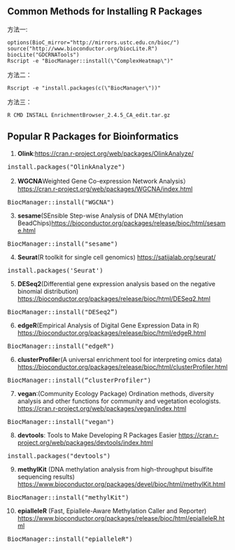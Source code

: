 ## Common Methods for Installing R Packages
方法一:

    options(BioC_mirror="http://mirrors.ustc.edu.cn/bioc/")
    source("http://www.bioconductor.org/biocLite.R")
    biocLite("GDCRNATools")
    Rscript -e "BiocManager::install(\"ComplexHeatmap\")"

方法二：

    Rscript -e "install.packages(c(\"BiocManager\"))"

方法三：

    R CMD INSTALL EnrichmentBrowser_2.4.5_CA_edit.tar.gz

## Popular R Packages for Bioinformatics

1.	**Olink**:https://cran.r-project.org/web/packages/OlinkAnalyze/
<pre>install.packages("OlinkAnalyze")</pre>

2.	**WGCNA**Weighted Gene Co-expression Network Analysis）https://cran.r-project.org/web/packages/WGCNA/index.html
<pre>BiocManager::install("WGCNA")</pre>

3.  **sesame**(SEnsible Step-wise Analysis of DNA MEthylation BeadChips)https://bioconductor.org/packages/release/bioc/html/sesame.html
<pre>BiocManager::install("sesame")</pre>

4.	**Seurat**(R toolkit for single cell genomics)
https://satijalab.org/seurat/
<pre>install.packages('Seurat')</pre>

5.  **DESeq2**(Differential gene expression analysis based on the negative binomial distribution)
https://bioconductor.org/packages/release/bioc/html/DESeq2.html
<pre>BiocManager::install("DESeq2”)</pre>

6.  **edgeR**(Empirical Analysis of Digital Gene Expression Data in R)
https://bioconductor.org/packages/release/bioc/html/edgeR.html
<pre>BiocManager::install("edgeR")</pre>

6.  **clusterProfile**r(A universal enrichment tool for interpreting omics data)
https://bioconductor.org/packages/release/bioc/html/clusterProfiler.html
<pre>BiocManager::install(“clusterProfiler")</pre>

7.	**vegan**:(Community Ecology Package)
Ordination methods, diversity analysis and other functions for community and vegetation ecologists.
https://cran.r-project.org/web/packages/vegan/index.html
<pre>BiocManager::install("vegan")</pre>

8.	**devtools**: Tools to Make Developing R Packages Easier
https://cran.r-project.org/web/packages/devtools/index.html
<pre>install.packages("devtools")</pre>

9.  **methylKit** (DNA methylation analysis from high-throughput bisulfite sequencing results)
https://www.bioconductor.org/packages/devel/bioc/html/methylKit.html
<pre>BiocManager::install("methylKit")</pre>

10. **epialleleR** (Fast, Epiallele-Aware Methylation Caller and Reporter)
https://www.bioconductor.org/packages/release/bioc/html/epialleleR.html
<pre>BiocManager::install("epialleleR")</pre>

